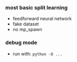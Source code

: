 ### most basic split learning 
* feedforward neural network 
* fake dataset 
* no mp\_spawn 

### debug mode 
* run with: `python -O ...`
